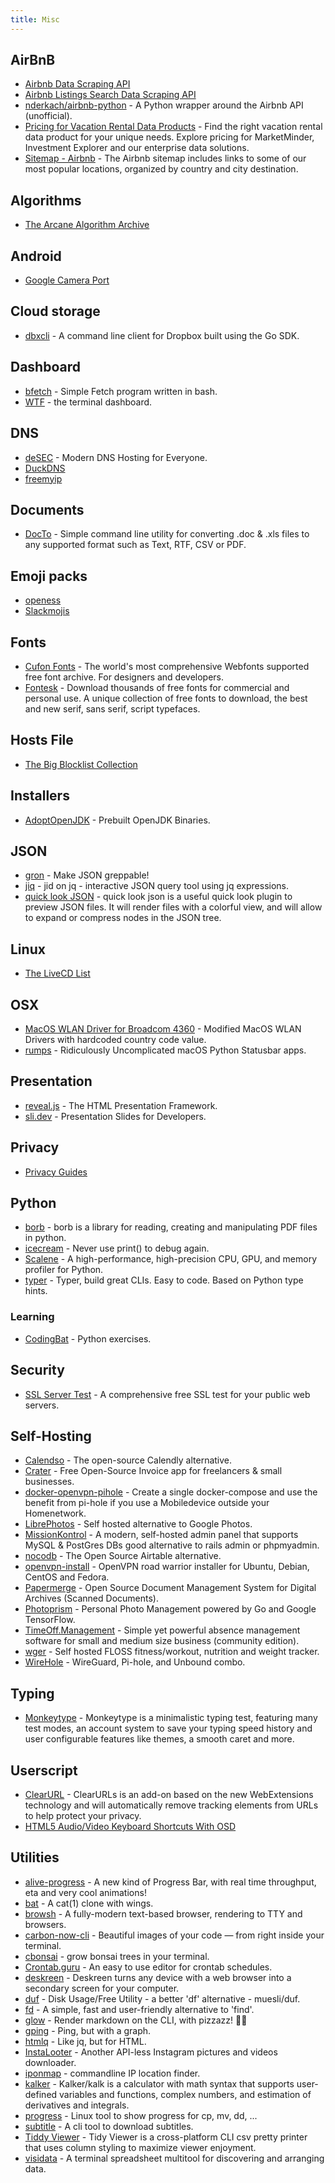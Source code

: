 ```yaml
---
title: Misc
---
```


## AirBnB
- [Airbnb Data Scraping API](https://www.airbnb.com/sitemaps/v2)
- [Airbnb Listings Search Data Scraping API](https://www.airbnb.com/sitemaps/v2)
- [nderkach/airbnb-python](https://www.airbnb.com/sitemaps/v2) - A Python wrapper around the Airbnb API (unofficial).
- [Pricing for Vacation Rental Data Products](https://www.airbnb.com/sitemaps/v2) - Find the right vacation rental data product for your unique needs. Explore pricing for MarketMinder, Investment Explorer and our enterprise data solutions.
- [Sitemap - Airbnb](https://www.airbnb.com/sitemaps/v2) - The Airbnb sitemap includes links to some of our most popular locations, organized by country and city destination.

## Algorithms
- [The Arcane Algorithm Archive](https://www.algorithm-archive.org)

## Android
- [Google Camera Port](https://www.celsoazevedo.com/files/android/google-camera/)

## Cloud storage
- [dbxcli](https://github.com/dropbox/dbxcli) - A command line client for Dropbox built using the Go SDK.

## Dashboard
- [bfetch](https://gitlab.com/nautilor/bfetch) - Simple Fetch program written in bash.
- [WTF](https://wtfutil.com) - the terminal dashboard.

## DNS
- [deSEC](https://desec.io) - Modern DNS Hosting for Everyone.
- [DuckDNS](https://www.duckdns.org)
- [freemyip](https://www.freemyip.com)

## Documents
- [DocTo](https://github.com/tobya/DocTo) - Simple command line utility for converting .doc & .xls files to any supported format such as Text, RTF, CSV or PDF.

## Emoji packs
- [openess](https://emoji.openess.dev)
- [Slackmojis](https://slackmojis.com)

## Fonts
- [Cufon Fonts](https://www.cufonfonts.com/) - The world's most comprehensive Webfonts supported free font archive. For designers and developers.
- [Fontesk](https://fontesk.com/) - Download thousands of free fonts for commercial and personal use. A unique collection of free fonts to download, the best and new serif, sans serif, script typefaces.

## Hosts File
- [The Big Blocklist Collection](https://firebog.net)

## Installers
- [AdoptOpenJDK](https://adoptopenjdk.net) - Prebuilt OpenJDK Binaries.

## JSON
- [gron](https://github.com/tomnomnom/gron) - Make JSON greppable!
- [jiq](https://github.com/fiatjaf/jiq) - jid on jq - interactive JSON query tool using jq expressions.
- [quick look JSON](http://www.sagtau.com/quicklookjson.html) - quick look json is a useful quick look plugin to preview JSON files. It will render files with a colorful view, and will allow to expand or compress nodes in the JSON tree.

## Linux
- [The LiveCD List](https://livecdlist.com)

## OSX
- [MacOS WLAN Driver for Broadcom 4360](https://github.com/alessandro893/MacOS-WLAN-Driver) - Modified MacOS WLAN Drivers with hardcoded country code value.
- [rumps](https://github.com/jaredks/rumps) - Ridiculously Uncomplicated macOS Python Statusbar apps.

## Presentation
- [reveal.js](https://revealjs.com) - The HTML Presentation Framework.
- [sli.dev](https://sli.dev) - Presentation Slides for Developers.

## Privacy
- [Privacy Guides](https://privacyguides.org)

## Python
- [borb](https://github.com/jorisschellekens/borb) - borb is a library for reading, creating and manipulating PDF files in python.
- [icecream](https://github.com/gruns/icecream) - Never use print() to debug again.
- [Scalene](https://github.com/plasma-umass/scalene) - A high-performance, high-precision CPU, GPU, and memory profiler for Python.
- [typer](https://github.com/tiangolo/typer) - Typer, build great CLIs. Easy to code. Based on Python type hints.

### Learning
- [CodingBat](https://codingbat.com/python) - Python exercises.


## Security
- [SSL Server Test](https://www.ssllabs.com/ssltest/) - A comprehensive free SSL test for your public web servers.

## Self-Hosting
- [Calendso](https://calendso.com) - The open-source Calendly alternative.
- [Crater](https://craterapp.com) - Free Open-Source Invoice app for freelancers & small businesses.
- [docker-openvpn-pihole](https://github.com/mr-bolle/docker-openvpn-pihole) - Create a single docker-compose and use the benefit from pi-hole if you use a Mobiledevice outside your Homenetwork.
- [LibrePhotos](https://github.com/LibrePhotos/librephotos) - Self hosted alternative to Google Photos.
- [MissionKontrol](https://github.com/Mission-Kontrol/MissionKontrol) - A modern, self-hosted admin panel that supports MySQL & PostGres DBs good alternative to rails admin or phpmyadmin.
- [nocodb](https://github.com/nocodb/nocodb) - The Open Source Airtable alternative.
- [openvpn-install](https://github.com/Nyr/openvpn-install) - OpenVPN road warrior installer for Ubuntu, Debian, CentOS and Fedora.
- [Papermerge](https://github.com/ciur/papermerge) - Open Source Document Management System for Digital Archives (Scanned Documents).
- [Photoprism](https://github.com/photoprism/photoprism) - Personal Photo Management powered by Go and Google TensorFlow.
- [TimeOff.Management](https://github.com/timeoff-management/timeoff-management-application) - Simple yet powerful absence management software for small and medium size business (community edition).
- [wger](https://github.com/wger-project/docker) - Self hosted FLOSS fitness/workout, nutrition and weight tracker.
- [WireHole](https://github.com/IAmStoxe/wirehole) - WireGuard, Pi-hole, and Unbound combo.

## Typing
- [Monkeytype](https://monkeytype.com) - Monkeytype is a minimalistic typing test, featuring many test modes, an account system to save your typing speed history and user configurable features like themes, a smooth caret and more.


## Userscript
- [ClearURL](https://github.com/ClearURLs/Addon/) - ClearURLs is an add-on based on the new WebExtensions technology and will automatically remove tracking elements from URLs to help protect your privacy.
- [HTML5 Audio/Video Keyboard Shortcuts With OSD](https://greasyfork.org/en/scripts/390508-html5-audio-video-keyboard-shortcuts-with-osd)

## Utilities
- [alive-progress](https://github.com/rsalmei/alive-progress) - A new kind of Progress Bar, with real time throughput, eta and very cool animations!
- [bat](https://github.com/sharkdp/bat) - A cat(1) clone with wings.
- [browsh](https://github.com/browsh-org/browsh) - A fully-modern text-based browser, rendering to TTY and browsers.
- [carbon-now-cli](https://github.com/mixn/carbon-now-cli) - Beautiful images of your code — from right inside your terminal.
- [cbonsai](https://gitlab.com/jallbrit/cbonsai) - grow bonsai trees in your terminal.
- [Crontab.guru](https://crontab.guru/) - An easy to use editor for crontab schedules.
- [deskreen](https://github.com/pavlobu/deskreen) - Deskreen turns any device with a web browser into a secondary screen for your computer.
- [duf](https://github.com/muesli/duf) - Disk Usage/Free Utility - a better 'df' alternative - muesli/duf.
- [fd](https://github.com/sharkdp/fd) - A simple, fast and user-friendly alternative to 'find'.
- [glow](https://github.com/charmbracelet/glow) - Render markdown on the CLI, with pizzazz! 💅🏻
- [gping](https://github.com/orf/gping) - Ping, but with a graph.
- [htmlq](https://github.com/mgdm/htmlq) - Like jq, but for HTML.
- [InstaLooter](https://github.com/althonos/InstaLooter) - Another API-less Instagram pictures and videos downloader.
- [iponmap](https://github.com/nogizhopaboroda/iponmap) - commandline IP location finder.
- [kalker](https://github.com/PaddiM8/kalker) - Kalker/kalk is a calculator with math syntax that supports user-defined variables and functions, complex numbers, and estimation of derivatives and integrals.
- [progress](https://github.com/Xfennec/progress) - Linux tool to show progress for cp, mv, dd, ...
- [subtitle](https://github.com/ihciah/subtitle) - A cli tool to download subtitles.
- [Tiddy Viewer](https://github.com/alexhallam/tv) - Tidy Viewer is a cross-platform CLI csv pretty printer that uses column styling to maximize viewer enjoyment.
- [visidata](https://github.com/saulpw/visidata) - A terminal spreadsheet multitool for discovering and arranging data.
